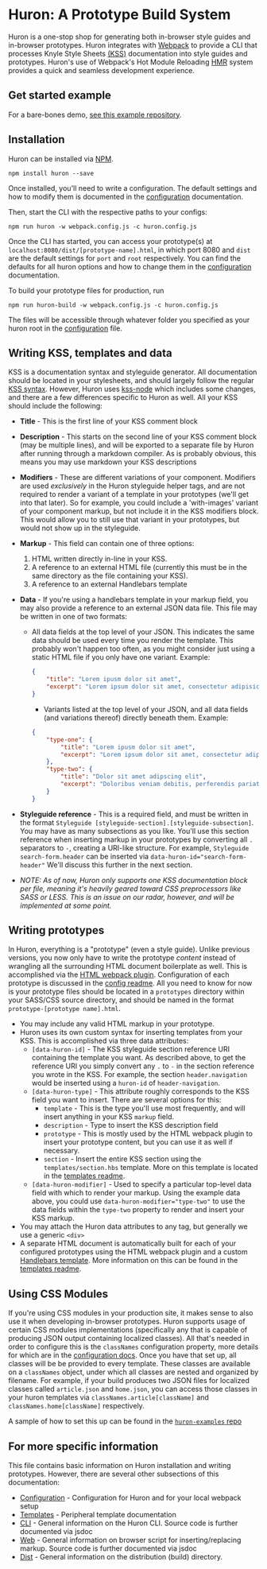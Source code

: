 # Huron: A Prototype Build System

Huron is a one-stop shop for generating both in-browser style guides and in-browser prototypes. Huron integrates with [Webpack][webpack_home] to provide a CLI that processes Knyle Style Sheets [(KSS)][kss_home] documentation into style guides and prototypes. Huron's use of Webpack's Hot Module Reloading [HMR][webpack_hmr] system provides a quick and seamless development experience.

## Get started example
For a bare-bones demo, [see this example repository][huron_examples].

## Installation
Huron can be installed via [NPM][npm_huron].
```
npm install huron --save
```

Once installed, you'll need to write a configuration. The default settings and how to modify them is documented in the [configuration][configuration_docs] documentation.

Then, start the CLI with the respective paths to your configs:
```
npm run huron -w webpack.config.js -c huron.config.js
```

Once the CLI has started, you can access your prototype(s) at `localhost:8080/dist/[prototype-name].html`, in which port 8080 and `dist` are the default settings for `port` and `root` respectively. You can find the defaults for all huron options and how to change them in the [configuration][configuration_docs] documentation.

To build your prototype files for production, run
```
npm run huron-build -w webpack.config.js -c huron.config.js
```

The files will be accessible through whatever folder you specified as your huron root in the [configuration][configuration_docs] file.

## Writing KSS, templates and data
KSS is a documentation syntax and styleguide generator. All documentation should be located in your stylesheets, and should largely follow the regular [KSS syntax][kss_syntax]. However, Huron uses [kss-node][kss_node] which includes some changes, and there are a few differences specific to Huron as well. All your KSS should include the following:
* **Title** - This is the first line of your KSS comment block
* **Description** - This starts on the second line of your KSS comment block (may be multiple lines), and will be exported to a separate file by Huron after running through a markdown compiler. As is probably obvious, this means you may use markdown your KSS descriptions
* **Modifiers** - These are different variations of your component. Modifiers are used _exclusively_ in the Huron styleguide helper tags, and are not required to render a variant of a template in your prototypes (we'll get into that later). So for example, you could include a 'with-images' variant of your component markup, but not include it in the KSS modifiers block. This would allow you to still use that variant in your prototypes, but would not show up in the styleguide.
* **Markup** - This field can contain one of three options:
  1. HTML written directly in-line in your KSS.
  2. A reference to an external HTML file (currently this must be in the same directory as the file containing your KSS).
  3. A reference to an external Handlebars template
* **Data** - If you're using a handlebars template in your markup field, you may also provide a reference to an external JSON data file. This file may be written in one of two formats:
  * All data fields at the top level of your JSON. This indicates the same data should be used every time you render the template. This probably won't happen too often, as you might consider just using a static HTML file if you only have one variant. Example:

 	```json
 	{
		"title": "Lorem ipusm dolor sit amet",
		"excerpt": "Lorem ipsum dolor sit amet, consectetur adipisicing elit. Impedit nemo accusamus nobis sunt nihil, voluptatem qui itaque. Eius saepe rem perspiciatis beatae ea nulla, sed facilis exercitationem a aspernatur ullam?"
 	}
 	```

 	* Variants listed at the top level of your JSON, and all data fields (and variations thereof) directly beneath them. Example:

 	```json
 	{
 		"type-one": {
			"title": "Lorem ipusm dolor sit amet",
			"excerpt": "Lorem ipsum dolor sit amet, consectetur adipisicing elit. Impedit nemo accusamus nobis sunt nihil, voluptatem qui itaque. Eius saepe rem perspiciatis beatae ea nulla, sed facilis exercitationem a aspernatur ullam?"
		},
		"type-two": {
			"title": "Dolor sit amet adipscing elit",
			"excerpt": "Doloribus veniam debitis, perferendis pariatur, eligendi id non modi! Nesciunt suscipit sint dolorum praesentium!"
		}
 	}
 	```

* **Styleguide reference** - This is a required field, and must be written in the format `Styleguide [styleguide-section].[styleguide-subsection]`. You may have as many subsections as you like. You'll use this section reference when inserting markup in your prototypes by converting all `.` separators to `-`, creating a URI-like structure. For example, `Styleguide search-form.header` can be inserted via `data-huron-id="search-form-header"` We'll discuss this further in the next section.
* _NOTE: As of now, Huron only supports one KSS documentation block per file, meaning it's heavily geared toward CSS preprocessors like SASS or LESS. This is an issue on our radar, however, and will be implemented at some point._

## Writing prototypes
In Huron, everything is a "prototype" (even a style guide). Unlike previous versions, you now only have to write the prototype _content_ instead of wrangling all the surrounding HTML document boilerplate as well. This is accomplished via the [HTML webpack plugin][html_webpack_plugin]. Configuration of each prototype is discussed in the [config readme][configuration_docs]. All you need to know for now is your prototype files should be located in a `prototypes` directory within your SASS/CSS source directory, and should be named in the format `prototype-[prototype name].html`.
 * You may include any valid HTML markup in your prototype.
 * Huron uses its own custom syntax for inserting templates from your KSS. This is accomplished via three data attributes:
 	* `[data-huron-id]` - The KSS styleguide section reference URI containing the template you want. As described above, to get the reference URI you simply convert any `.` to `-` in the section reference you wrote in the KSS. For example, the section `header.navigation` would be inserted using a `huron-id` of `header-navigation`.
 	* `[data-huron-type]` - This attribute roughly corresponds to the KSS field you want to insert. There are several options for this:
 		* `template` - This is the type you'll use most frequently, and will insert anything in your KSS `markup` field.
 		* `description` - Type to insert the KSS description field
 		* `prototype` - This is mostly used by the HTML webpack plugin to insert your prototype content, but you can use it as well if necessary.
 		* `section` - Insert the entire KSS section using the `templates/section.hbs` template. More on this template is located in the [templates readme][template_docs].
 	* `[data-huron-modifier]` - Used to specify a particular top-level data field with which to render your markup. Using the example data above, you could use `data-huron-modifier="type-two"` to use the data fields within the `type-two` property to render and insert your KSS markup.
 * You may attach the Huron data attributes to any tag, but generally we use a generic `<div>`
 * A separate HTML document is automatically built for each of your configured prototypes using the HTML webpack plugin and a custom [Handlebars template][hbs_template]. More information on this can be found in the [templates readme][template_docs].

## Using CSS Modules
If you're using CSS modules in your production site, it makes sense to also use it when developing in-browser prototypes. Huron supports usage of certain CSS modules implementations (specifically any that is capable of producing JSON output containing localized classes). All that's needed in order to configure this is the `classNames` configuration property, more details for which are in the [configuration docs][configuration_docs]. Once you have that set up, all classes will be be provided to every template. These classes are available on a `classNames` object, under which all classes are nested and organized by filename. For example, if your build produces two JSON files for localized classes called `article.json` and `home.json`, you can access those classes in your huron templates via `classNames.article[className]` and `classNames.home[className]` respectively.

A sample of how to set this up can be found in the [`huron-examples` repo][huron_examples]

## For more specific information
This file contains basic information on Huron installation and writing prototypes. However, there are several other subsections of this documentation:

* [Configuration][configuration_docs] - Configuration for Huron and for your local webpack setup
* [Templates][template_docs] - Peripheral template documentation
* [CLI][cli_docs] - General information on the Huron CLI. Source code is further documented via jsdoc
* [Web][web_docs] - General information on browser script for inserting/replacing markup. Source code is further documented via jsdoc
* [Dist][dist_docs] - General information on the distribution (build) directory.

<!-- External links -->
[webpack_home]: https://webpack.js.org/
[webpack_hmr]: https://webpack.js.org/concepts/hot-module-replacement/
[kss_home]: http://warpspire.com/kss/
[kss_syntax]: http://warpspire.com/kss/syntax/
[kss_node]: https://github.com/kss-node/kss-node
[html_webpack_plugin]: https://github.com/ampedandwired/html-webpack-plugin

<!-- Huron links -->
[npm_huron]: https://www.npmjs.com/package/huron
[huron_examples]: https://github.com/alleyinteractive/huron-examples/

<!-- Docs -->
[configuration_docs]: src/defaultConfig/README.md
[template_docs]: templates/README.md
[hbs_template]: templates/prototypeTemplate.hbs
[cli_docs]: src/cli/README.md
[web_docs]: src/web/README.md
[dist_docs]: dist/README.md
